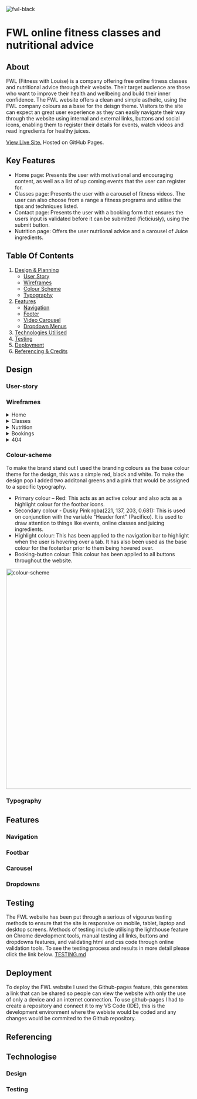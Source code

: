  ![fwl-black](https://github.com/user-attachments/assets/10bc44ec-2069-42d8-a564-cf9a5752369a)
# FWL online fitness classes and nutritional advice
## About
FWL (Fitness with Louise) is a company offering free online fitness classes and nutritional advice through their website. Their target audience are those who want to improve their health and wellbeing and build their inner confidence. The FWL website offers a clean and simple astheitc, using the FWL company colours as a base for the deisgn theme. Visitors to the site can expect an great user experience as they can easily navigate their way through the website using internal and external links, buttons and social icons, enabling them to register their details for events, watch videos and read ingredients for healthy juices.

[View Live Site.](https://louiseskinner01.github.io/project1-lskinner/) Hosted on GitHub Pages.
## Key Features
- Home page: Presents the user with motivational and encouraging content, as well as a list of up coming events that the user can register for.
- Classes page: Presents the user with a carousel of fitness videos. The user can also choose from a range a fitness programs and utilise the tips and techniques listed.
- Contact page: Presents the user with a booking form that ensures the users input is validated before it can be submitted (ficticiusly), using the submit button.
- Nutrition page: Offers the user nutriional advice and a carousel of Juice ingredients.


## Table Of Contents

1. [Design & Planning](#design)
   - [User Story](#user-story)
   - [Wireframes](#wireframes)
   - [Colour Scheme](#colour-scheme)
   - [Typography](#typography)
2. [Features](#features)
   - [Navigation](#navigation)
   - [Footer](#footbar)
   - [Video Carousel](#carousel)
   - [Dropdown Menus](#dropdowns)
3. [Technologies Utilised](#technologies)
4. [Testing](#testing)
5. [Deployment](#deployment)
8. [Referencing & Credits](#referencing)

## Design
### User-story

### Wireframes
<details>
 <summary>Home</summary>
  World!
</details>
<details>
  <summary>Classes</summary>
  World!
</details>
<details>
  <summary>Nutrition</summary>
  World!
</details>
<details>
  <summary>Bookings</summary>
  World!
</details>
<details>
  <summary>404</summary>
  Error
</details>

### Colour-scheme
To make the brand stand out I used the branding colours as the base colour theme for the design, this was a simple red, black and white. To make the design pop I added two additonal greens and a pink that would be assigned to a specific typography.  

- Primary colour – Red: This acts as an active colour and also acts as a highlight colour for the footbar icons.
- Secondary colour - Dusky Pink rgba(221, 137, 203, 0.681): This is used on conjunction with the variable "Header font" (Pacifico). It is used to draw attention to things like events, online classes and juicing ingredients.
- Highlight colour: This has been applied to the navigation bar to highlight when the user is hovering over a tab. It has also been used as the base colour for the footerbar prior to them being hovered over.
- Booking-button colour: This colour has been applied to all buttons throughout the website.

<img width="600" alt="colour-scheme" src="https://github.com/user-attachments/assets/be362d88-4f7f-4129-801a-e79afeef3a5a" />


### Typography


## Features
### Navigation
### Footbar
### Carousel
### Dropdowns 
## Testing
The FWL website has been put through a serious of vigourus testing methods to ensure that the site is responsive on mobile, tablet, laptop and desktop screens. Methods of testing include utilising the lighthouse feature on Chrome development tools, manual testing all links, buttons and dropdowns features, and validating html and css code through online validation tools. To see the testing process and results in more detail please click the link below.
 [TESTING.md](TESTING.md)

## Deployment
To deploy the FWL website I used the Github-pages feature, this generates a link that can be shared so people can view the website with only the use of only a device and an internet connection. To use github-pages I had to create a repository and connect it to my VS Code (IDE), this is the development environment where the webiste would be coded and any changes would be commited to the Github repository.
## Referencing

## Technologise
### Design

### Testing